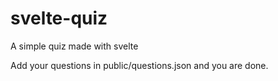 # svelte-quiz
A simple quiz made with svelte

Add your questions in public/questions.json and you are done.
